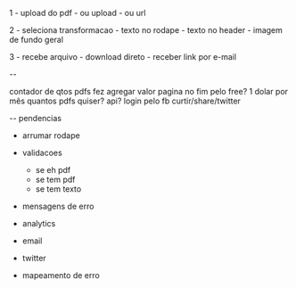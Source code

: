 
1 - upload do pdf
	- ou upload
	- ou url
	
2 - seleciona transformacao
	- texto no rodape
	- texto no header
	- imagem de fundo geral

3 - recebe arquivo
	- download direto
	- receber link por e-mail


--

contador de qtos pdfs fez
agregar valor
pagina no fim pelo free?
1 dolar por mês quantos pdfs quiser?
api?
login pelo fb
curtir/share/twitter

-- pendencias

- arrumar rodape
- validacoes
	- se eh pdf
	- se tem pdf
	- se tem texto
	
- mensagens de erro
- analytics
- email
- twitter
- mapeamento de erro